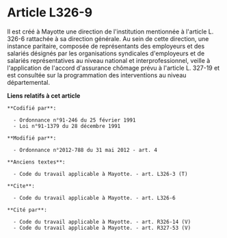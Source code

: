 # Article L326-9

Il est créé à Mayotte une direction de l'institution mentionnée à l'article L. 326-6 rattachée à sa direction générale. Au
sein de cette direction, une instance paritaire, composée de représentants des employeurs et des salariés désignés par les
organisations syndicales d'employeurs et de salariés représentatives au niveau national et interprofessionnel, veille à
l'application de l'accord d'assurance chômage prévu à l'article L. 327-19 et est consultée sur la programmation des
interventions au niveau départemental.

**Liens relatifs à cet article**

	**Codifié par**:

	  - Ordonnance n°91-246 du 25 février 1991
	  - Loi n°91-1379 du 28 décembre 1991

	**Modifié par**:

	  - Ordonnance n°2012-788 du 31 mai 2012 - art. 4

	**Anciens textes**:

	  - Code du travail applicable à Mayotte. - art. L326-3 (T)

	**Cite**:

	  - Code du travail applicable à Mayotte. - art. L326-6

	**Cité par**:

	  - Code du travail applicable à Mayotte. - art. R326-14 (V)
	  - Code du travail applicable à Mayotte. - art. R327-53 (V)
